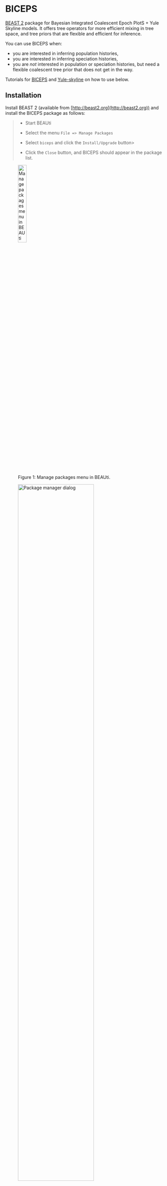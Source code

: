 # BICEPS

[BEAST 2](http://beast2.org) package for Bayesian Integrated Coalescent Epoch PlotS + Yule Skyline models. It offers tree operators for more efficient mixing in tree space, and tree priors that are flexible and efficient for inference.

You can use BICEPS when:

* you are interested in inferring population histories,
* you are interested in inferring speciation histories,
* you are *not* interested in population or speciation histories, but need a flexible coalescent tree prior that does not get in the way.

Tutorials for [BICEPS](#biceps-tutorial) and [Yule-skyline](#yule-skyline-tutorial) on how to use below.

## Installation

Install BEAST 2 (available from [http://beast2.org](http://beast2.org)) and install the BICEPS package as follows:

> * Start BEAUti
>
> * Select the menu `File => Manage Packages`
>
> * Select `biceps` and click the `Install/Upgrade` button>
>
> * Click the `Close` button, and BICEPS should appear in the package list.

<figure>
        <a id="fig:biceps1"></a>
        <img style="width:25%;" src="images/biceps1.png" alt="Manage packages menu in BEAUti">
        <figcaption>Figure 1: Manage packages menu in BEAUti.</figcaption>
</figure>

<figure>
        <a id="fig:biceps2"></a>
        <img style="width:75%;" src="images/biceps2.png" alt="Package manager dialog">
        <figcaption>Figure 2: Package manager dialog.</figcaption>
</figure>

Alternatively, you can install BICEPS package through the [package manager](http://www.beast2.org/managing-packages/) (this may automatically install BEASTLabs as well if it is not already installed)

For population/speciation histories, use Tracer available [here](https://github.com/beast-dev/tracer/releases/).

------------------------------------------------------------------------------------------

## Using BICEPS -- tl;dr

* Use BEAUti to import an alignment and set up site and clock models
* In the priors tab, select `BICEPS` or `Yule Skyline` from the drop down menu associated with the tree prior
* Run BEAST on the XML file saved from BEAUti
* Optional: Use the Bayesian skyline reconstruction facility in Tracer to plot population histories or speciation through time


------------------------------------------------------------------------------------------
<div id="biceps-tutorial"></div>
## Tutorial 1: Using BICEPS for demographic reconstruction

We will reconstruct the demographic history of Hepatitis C virus in Egypt, previously analysed in Drummond et al, 2005. The alignment is available [here](https://raw.githubusercontent.com/rbouckaert/biceps/master/examples/nexus/hcv.nexus). We will set up analysis in BEAUti, run it in BEAST, then analyse results in Tracer.

### Set up analysis in BEAUti

> * Start BEAUti
>
> * Select the menu `File => Import alignment` and pick `hcv.nexus` in the file dialog. The hcv-partition should appear in the partition panel in BEAUti.


<figure>
        <a id="fig:biceps3"></a>
        <img style="width:25%;" src="images/biceps3.png" alt="Import alignment menu in BEAUti">
        <figcaption>Figure 3: Import alignment menu in BEAUti.</figcaption>
</figure>

<figure>
        <a id="fig:biceps4"></a>
        <img style="width:95%;" src="images/biceps4.png" alt="Partition panel after importing hcv.nexus in BEAUti">
        <figcaption>Figure 4: Partition panel after importing hcv.nexus in BEAUti.</figcaption>
</figure>

> * Skip the tip dates panel -- there are no dates tips in this data set.
>
> * Select the `Site model` panel in BEAUti, set `Gamma category count` to 4, and set the substitution model to `GTR` by selecting it from the drop down box.

<figure>
        <a id="fig:biceps5"></a>
        <img style="width:95%;" src="images/biceps5.png" alt="Site model panel in BEAUti">
        <figcaption>Figure 5: Site model panel in BEAUti.</figcaption>
</figure>

> * Select the `Clock model` panel in BEAUti. We will use a strict clock with fixed clock rate -- normally some uncertainty should be added to the clock rate, but for this tutorial we don't want the BEAST run to run for too long. Set `Clock.rate` to 0.00079.

<figure>
        <a id="fig:biceps6"></a>
        <img style="width:95%;" src="images/biceps6.png" alt="Site model panel in BEAUti">
        <figcaption>Figure 6: Clock model panel in BEAUti.</figcaption>
</figure>


> * Select the `Priors` panel in BEAUti. We will use a BICEPS tree prior: select `BICEPS` from the drop down box next to `Tree.t:hvc`.

<figure>
        <a id="fig:biceps7"></a>
        <img style="width:95%;" src="images/biceps7.png" alt="Select BICEPS tree prior in BEAUti">
        <figcaption>Figure 7: Select BICEPS tree prior in BEAUti.</figcaption>
</figure>

> * Click the small triangle next to BICEPS (left hand side) to show the options available for BICEPS.

<figure>
        <a id="fig:biceps8"></a>
        <img style="width:95%;" src="images/biceps8.png" alt="BICEPS options in prior panel in BEAUti">
        <figcaption>Figure 8: BICEPS options in prior panel in BEAUti.</figcaption>
</figure>


BICEPS has the following options:

* ploidy (real number): Ploidy (copy number) for the gene, typically a whole number or half (default is 2) autosomal nuclear: 2, X: 1.5, Y: 0.5, mitrochondrial: 0.5. 
* populationShape (real number): Shape of the inverse gamma prior distribution on population sizes. 
* populationMean (real number): Mean of the inverse gamma prior distribution on population sizes. 
* groupCount (integer number): the number of groups used, which determines the dimension of the groupSizes parameter. If less than zero (default) 10 groups will be used, unless group sizes are larger than 30 (then group count = number of taxa/30) or less than 6 (then group count = number of taxa/6 (optional, default: -1)
*  groupSizes (integer numbers): The group sizes parameter. Ignored if equalEpochs=true. If not estimated (estimate=false on this parameter), fixed group sizes will be used, otherwise they will be estimated.If not specified, a fixed set of group sizes determined by the groupCount input will be used. (optional)
* equalEpochs (Boolean): if useEqualEpochs is false, use epochs based on groups from tree intervals, otherwise use equal sized epochs that scale with the tree height (optional, default: false)
* linkedMean (Boolean): use populationMean only for first epoch, and for other epochs use the posterior mean of the previous epoch 
* logMeans (Boolean): log mean population size estimates for each epoch 


> * In MCMC panel, set `Chain length` to 5 million, and log frequencies of trac and tree loggers to 5000. The log frequency for the screen logger can be set at 100000.
>
> * Save the file as `hcv_biceps.xml`

<figure>
        <a id="fig:biceps9"></a>
        <img style="width:95%;" src="images/biceps9.png" alt="MCMC setting in BEAUti">
        <figcaption>Figure 9: MCMC setting in BEAUti.</figcaption>
</figure>

### Run MCMC in BEAST

Start BEAST and run the XML file `hcv_biceps.xml`. This produces a log file and a trees file that we will use for inferring the population history.

### Demographic reconstruction

> * Start Tracer
>
> * Import the trace log file `hcv_biceps.log` produced by the BEAST run, either by dragging the file from a file manager to the top left `Trace Files` list, or by clicking the small '+' button underneath that list and selecting the file via the file dialog.
>
> * Select menu `Analysis => Bayesian skyline reconstruction`. A dialog pops up with a number of options.

<figure>
        <a id="fig:biceps10"></a>
        <img style="width:95%;" src="images/biceps10.png" alt="Skyline reconstruction menu in Tracer">
        <figcaption>Figure 10: Skyline reconstruction menu in Tracer.</figcaption>
</figure>

> * Select the accompanying trees file by clicking the `Choose file` button next to `Trees log file` and select the trees file produced by BEAST (`hcv_biceps.trees`).
>
> * Set age of the youngest tip to 1993. Setting the age makes the plot go forward in time. Leaving it zero makes the plot go backward in time.

<figure>
        <a id="fig:biceps11"></a>
        <img style="width:95%;" src="images/biceps11.png" alt="Skyline reconstruction panel in Tracer">
        <figcaption>Figure 11: Skyline reconstruction panel in Tracer.</figcaption>
</figure>

> * Click the `OK` button. After a short time, a dialog pops up that shows the population history in Tracer.


<figure>
        <a id="fig:biceps12"></a>
        <img style="width:95%;" src="images/biceps12.png" alt="Popualation history of HCV in Tracer">
        <figcaption>Figure 12: Popualation history of HCV in Tracer.</figcaption>
</figure>


### Trouble shooting

It is not unusual to find large stretches of horizontal lines near the root of the tree, since BICEPS assumes a piecewise constant population size within each epoch. The length of an epoch is determined by the number of groups. Group sizes are equally sized (with at most a difference of 1 in group sizes). There are two ways to reduce the long stretches of horizontal lines in the reconstruction:

* increase the number of groups by setting the `group count` entry in the BICEPS options. This way, the long epoch may be split up into smaller intervals.
* If the estimated flag is not set on `group sizes`, they remain constant throughout the MCMC, which helps with mixing, but may result in large groups near the root. Setting the estimate flag checked for the BICEPS prior allows estimation of group sizes and usually results in more variability in the reconstruction.




------------------------------------------------------------------------------------------
<div id="yule-skyline-tutorial"></div>
## Tutorial 2: Speciation through time using the Yule Skyline tree prior

We are going to use the same data as for the BICEPS tree prior from Tutorial 1, but now with the Yule skyline tree prior, which allows us to reconstruct the speciation rate of the virus. Since we already set up the site model, clock model and MCMC parameters before, we are gong to load the XML into BEAUti, then adjust the tree prior only.

> * Start BEAUti
>
> * Select the menu `File => Load`, and select the file `hcv_biceps.xml` that we saved before. The hcv-partition appears in the partitions panel in BEAUti.
>
> * Click the `Priors` panel, and select `Yule Skyline` from the drop down box next to `Tree.t:hcv`

<figure>
        <a id="fig:biceps13"></a>
        <img style="width:95%;" src="images/biceps13.png" alt="Yule skyline prior in BEAUti">
        <figcaption>Figure 13: Yule skyline prior in BEAUti.</figcaption>
</figure>

> * Click the small triangle next to `Yule Skyline` to show the options:

<figure>
        <a id="fig:biceps14"></a>
        <img style="width:95%;" src="images/biceps14.png" alt="Yule skyline prior options in BEAUti">
        <figcaption>Figure 14: Yule skyline prior options in BEAUti.</figcaption>
</figure>

YuleSkyline has the following options:

* birthRateShape (real number): Shape of the gamma prior distribution on birth rates.
* birthRateRate (real number): Rate of the gamma prior distribution on birth rates. 
* groupCount, groupSizes, equalEpochs, linkedMean and logMeans are the same as for the BICEPS tree prior (see listed in Tutorial 1).


> * Before saving as `hcv_yule_skyline.xml`, you might want to change the file names in the `MCMC` panel (if they are not using the `$(filebase)` phrase).



### Run MCMC in BEAST

Start BEAST and run the XML file `hcv_yule_skyline.xml`. This produces a log file and a trees file that we will use for inferring the speciation history. It takes a few minutes to run, so this is a good time for a break.

### Speciation rate reconstruction through time

We can use Tracer to reconstruct the speciation rate of HCV through time.

> * Start Tracer
>
> * Import the trace log file `hcv_yule_skyline.log` produced by the BEAST run, either by dragging the file from a file manager to the top left `Trace Files` list, or by clicking the small '+' button underneath that list and selecting the file via the file dialog.
>
> * Select menu `Analysis => Bayesian skyline reconstruction`. A dialog pops up with a number of options (see Figure 10).
>
> * Select the accompanying trees file by clicking the `Choose file` button next to `Trees log file` and select the trees file produced by BEAST (`hcv_yule_skyline.trees`).
>
> * Set age of the youngest tip to 1993. Setting the age makes the plot go forward in time. Leaving it zero makes the plot go backward in time. The panel should look like Figure 11, but with `hcv_yule_skyline.trees` instead of `hcv_biceps.trees` for the trees file.
>
> * Click the `OK` button. A dialog pops up with the speciation history displayed, which looks similar to this:


<figure>
        <a id="fig:biceps15"></a>
        <img style="width:95%;" src="images/biceps15.png" alt="Yule skyline reconstruction in Tracer">
        <figcaption>Figure 15: Yule skyline reconstruction in Tracer.</figcaption>
</figure>

The history accompanies the demographic reconstruction, which shows an explosion in the 1920s coinciding with a large speciation rate at the same time. Later, speciation rates decrease, but infections remain at a high level.


------------------------------------------------------------------------------------------

## Questions about BICEPS

BEAST user list: [https://groups.google.com/forum/#!forum/beast-users](https://groups.google.com/forum/#!forum/beast-users)

Remco Bouckaert: [r.bouckaert@auckland.ac.nz](r.bouckaert@auckland.ac.nz)


## References

Remco R Bouckaert. "An Efficient Coalescent Epoch Model for Bayesian Phylogenetic Inference", Systematic Biology, syac015, 2022
[DOI:10.1093/sysbio/syac015](https://doi.org/10.1093/sysbio/syac015)

Drummond AJ, Rambaut A, Shapiro BE, Pybus OG. "Bayesian coalescent inference of past population dynamics from molecular sequences", Molecular Biology and Evolution. 22(5):1185-92, 2005.







